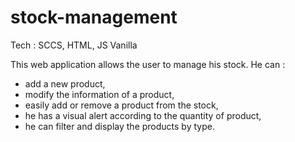 # stock-management

Tech : SCCS, HTML, JS Vanilla

This web application allows the user to manage his stock. He can : 
  - add a new product, 
  - modify the information of a product, 
  - easily add or remove a product from the stock, 
  - he has a visual alert according to the quantity of product, 
  - he can filter and display the products by type.
